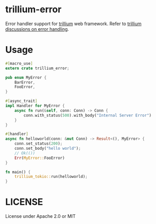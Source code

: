 # trillium-error

Error handler support for [trillium](https://trillium.rs) web framework.
Refer to [trillium discussions on error handling](https://github.com/trillium-rs/trillium/discussions/31).


# Usage

```rust
#[macro_use]
extern crate trillium_error;

pub enum MyError {
    BarError,
    FooError,
}

#[async_trait]
impl Handler for MyError {
    async fn run(&self, conn: Conn) -> Conn {
        conn.with_status(500).with_body("Internal Server Error")
    }
}

#[handler]
async fn helloworld(conn: &mut Conn) -> Result<(), MyError> {
    conn.set_status(200);
    conn.set_body("hello world");
    // Ok(())
    Err(MyError::FooError)
}

fn main() {
    trillium_tokio::run(helloworld);
}
```

# LICENSE
License under Apache 2.0 or MIT
